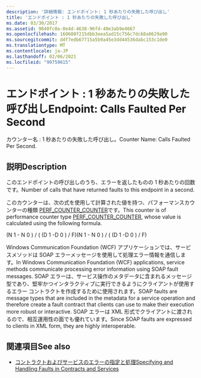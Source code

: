 ```yaml
---
description: '詳細情報: エンドポイント: 1 秒あたりの失敗した呼び出し'
title: 'エンドポイント : 1 秒あたりの失敗した呼び出し'
ms.date: 03/30/2017
ms.assetid: 9840fc0a-0e4d-4638-96fd-40e3ab9e4667
ms.openlocfilehash: 160680f215dbb3eea5ad15c756c7dc68a0629a90
ms.sourcegitcommit: ddf7edb67715a5b9a45e3dd44536dabc153c1de0
ms.translationtype: MT
ms.contentlocale: ja-JP
ms.lasthandoff: 02/06/2021
ms.locfileid: "99759615"
---
```

# <a name="endpoint-calls-faulted-per-second"></a><span data-ttu-id="6b480-103">エンドポイント : 1 秒あたりの失敗した呼び出し</span><span class="sxs-lookup"><span data-stu-id="6b480-103">Endpoint: Calls Faulted Per Second</span></span>

<span data-ttu-id="6b480-104">カウンター名 : 1 秒あたりの失敗した呼び出し。</span><span class="sxs-lookup"><span data-stu-id="6b480-104">Counter Name: Calls Faulted Per Second.</span></span>  
  
## <a name="description"></a><span data-ttu-id="6b480-105">説明</span><span class="sxs-lookup"><span data-stu-id="6b480-105">Description</span></span>  

 <span data-ttu-id="6b480-106">このエンドポイントの呼び出しのうち、エラーを返したものの 1 秒あたりの回数です。</span><span class="sxs-lookup"><span data-stu-id="6b480-106">Number of calls that have returned faults to this endpoint in a second.</span></span>  
  
 <span data-ttu-id="6b480-107">このカウンターは、次の式を使用して計算された値を持つ、パフォーマンスカウンターの種類 [PERF_COUNTER_COUNTER](/previous-versions/windows/it-pro/windows-server-2003/cc740048(v=ws.10))です。</span><span class="sxs-lookup"><span data-stu-id="6b480-107">This counter is of performance counter type [PERF_COUNTER_COUNTER](/previous-versions/windows/it-pro/windows-server-2003/cc740048(v=ws.10)), whose value is calculated using the following formula.</span></span>  
  
 <span data-ttu-id="6b480-108">(N 1 - N 0 ) / ( (D 1 -D 0 ) / F)</span><span class="sxs-lookup"><span data-stu-id="6b480-108">(N 1 - N 0 ) / ( (D 1 -D 0 ) / F)</span></span>  
  
 <span data-ttu-id="6b480-109">Windows Communication Foundation (WCF) アプリケーションでは、サービスメソッドは SOAP エラーメッセージを使用して処理エラー情報を通信します。</span><span class="sxs-lookup"><span data-stu-id="6b480-109">In Windows Communication Foundation (WCF) applications, service methods communicate processing error information using SOAP fault messages.</span></span> <span data-ttu-id="6b480-110">SOAP エラーは、サービス操作のメタデータに含まれるメッセージ型であり、堅牢かつインタラクティブに実行できるようにクライアントが使用するエラー コントラクトを作成するために使用されます。</span><span class="sxs-lookup"><span data-stu-id="6b480-110">SOAP faults are message types that are included in the metadata for a service operation and therefore create a fault contract that clients can use to make their execution more robust or interactive.</span></span> <span data-ttu-id="6b480-111">SOAP エラーは XML 形式でクライアントに渡されるので、相互運用性の面でも優れています。</span><span class="sxs-lookup"><span data-stu-id="6b480-111">Since SOAP faults are expressed to clients in XML form, they are highly interoperable.</span></span>  
  
## <a name="see-also"></a><span data-ttu-id="6b480-112">関連項目</span><span class="sxs-lookup"><span data-stu-id="6b480-112">See also</span></span>

- [<span data-ttu-id="6b480-113">コントラクトおよびサービスのエラーの指定と処理</span><span class="sxs-lookup"><span data-stu-id="6b480-113">Specifying and Handling Faults in Contracts and Services</span></span>](../../specifying-and-handling-faults-in-contracts-and-services.md)
